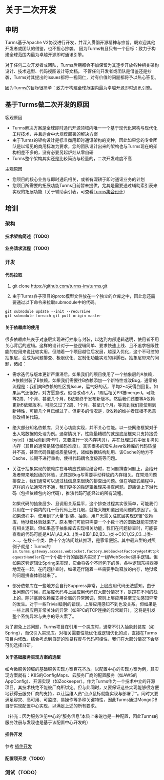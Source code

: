 # 关于二次开发

## 申明

Turms基于Apache V2协议进行开发，并深入贯彻开源精神与宗旨。既欢迎其他开发者或团队的借鉴，也不担心抄袭。
因为Turms有且只有一个目标：致力于构建全球范围内最为卓越开源即时通讯引擎。

对于任何二次开发者或团队，Turms后期都会不加保留为其逐步开放各种相关架构设计、技术选型、代码视图设计等文档。
不管任何开发者或团队是借鉴还是抄袭，Turms对其提出的issues都将一视同仁，对有价值的问题都将予以热心答复。

因为Turms的目标很简单：致力于构建全球范围内最为卓越开源即时通讯引擎。

## 基于Turms做二次开发的原因

客观原因

   * Turms解决方案是全球即时通讯开源领域内唯一一个基于现代化架构与现代化工程技术，并且适合中大规模部署的解决方案
   * 由于Turms的架构设计是标准商用即时通讯架构的变种，因此如果您的专业团队是以常见的商用标准为要求，您的团队设计出来的架构也与Turms现在的架构相差不多的，没有必要另起炉灶从零自研
   * Turms整个架构其实还是比较简洁与轻量的，二次开发难度不高

主观原因

   * 您项目的核心业务与即时通讯相关，或者有深耕于即时通讯业务的计划
   * 您项目所需要的拓展功能Turms目前暂未提供，尤其是需要通过辅助索引表来实现的拓展功能（关于辅助索引表，可查看[Turms集合设计](https://turms-im.github.io/docs/for-developers/schema.html)）

## 培训

### 架构

#### 技术架构简述（TODO）

#### 业务请求流程（TODO）

### 开发

#### 代码拉取

1. git clone https://github.com/turms-im/turms.git

2. 由于Turms各子项目的proto模型文件放在一个独立的仓库之中，因此您还需要通过以下命令来拉取submodule中的代码。

```
git submodule update --init --recursive
git submodule foreach git pull origin master
```

#### 关于依赖库的使用

很多依赖库热衷于对底层实现进行抽象与封装，以达到内部逻辑透明，使用者不用关心背后的逻辑。这样的设计对于一些逻辑简单、要求快速上线、且不追求极限性能的应用来说比较实用。但随着一个项目越往后发展，越深入优化，这个不可控的抽象层，会成为问题排查、极限优化、定制化功能实现的绊脚石。抽象层带来的问题，诸如：

* 需求迭代与版本更新严重滞后。如果我们的项目使用了一个抽象层的A依赖，A依赖封装了B依赖。如果我们需要往B依赖添加一个新特性或改Bug，通常的流程是：我们向B依赖的社区提Issue，运气好的话，平均2~4天得到回复。如果运气还很好，对方愿意改。假设改动不大，1周后相关PR被merged。可能等2周、1个月、甚至几个月，B依赖终于发布新版本。然后我们还要等A依赖更新B依赖版本，可能又过了2周、1个月、甚至几个月。等真到我们能使用到新特性，可能几个月已经过了。但更多的情况是，B依赖的维护者压根不愿意修改相关代码。

* 绝大部分知名依赖库，只关心功能实现，并不关心性能。以一些网络框架对于出入站数据的处理为例。通常情况下，性能最糟糕的就是底层框架只支持接受byte[]（因为刷到网卡时，又要进行一次内存拷贝），并在处理过程中反复拷贝内存（其目的通常是降低编码难度）。其实很多的知名Java依赖库的代码质量并不高，甚至代码性能或质量堪忧，诸如数据结构乱用、该Cache的地方不Cache，长期不进行重构，使得代码耦合度极高等问题。

* 关注于抽象实现的依赖库在与响应式编程结合时，在问题排查问题上，会给开发者带来地狱级的体验，尤其是Bug与需要手动释放的内存相关。在常规问题排查上，我们通常可以通过栈信息来很快的排查出问题。但在响应式编程中，这样的方法通常行不通，我们更多的靠逻辑推理来排查问题。即熟读上下游代码（包括依赖包内的代码），推演代码可能经过的所有流程。

  如果代码的抽象层少、且调用关系扁平，这个排查过程其实很简单，可能我们只用在一个类内的几十行代码上扫几眼，就能大概知道出现问题的原因了。但如果流程中，使用到了大量“封装、抽象，用户无需关注底层实现逻辑”依赖库，地狱级体验就来了。原本我们可能只需要一个小数十行的函数就能实现所有相关逻辑。但如果基于抽象库去实现相关功能，我们在问题排查时，可能要查看的代码可能是A(A1,A2,A3...)类->B(B1,B2,B3...)类->C(C1,C2,C3...)类->...，在数十个类、数十个方法间跳转推理，是家常便饭。其中最典型的对照例子就是：Turms的`im.turms.gateway.access.websocket.factory.WebSocketFactory#getHttpRequestHandler`在一个小数十行的函数内实现了一组WebSocket握手逻辑。但如果这套逻辑让Spring来实现，它会将各个不同包下的类，各种逻辑东拼西凑地混在一起，在问题排查时，如果还伴随着一些需要手动释放的内存，地狱级的问题排查体验就来了。

* 部分依赖库在一些地方会自行Suppress异常，上层应用代码无法感知。由于出问题的时候，底层库代码与上层应用代码在大部分情况下，是跑在不同的栈上的。除非底层依赖库支持全局的异常回调，否则上层应用甚至无法感知异常的发生。对于一些Trivial级别的错误，上层应用感知不到也没关系。但如果是一些上层应用非常关注的异常（如RPC的TCP连接的异常断开），这将是引发整个系统异常与失序的导火索了。

为了避免上述问题，Turms项目在引用一个类库时，通常不引入抽象封装库（如Spring），而仅引入实现库。对相关需要性能优化或逻辑优化的点，直接在Turms项目内修改。结合考虑到自研的难易程度与代码可控性，我们在大部分情况下会尽可能选择自研。

#### 关于基础服务实现方案的选型

如今微服务领域的基础服务实现方案百花齐放。以配置中心的实现方案为例，其实现方案就有：K8S的ConfigMaps、云服务厂商的配置服务（如AWS的AppConfig）、开源实现（如Zookeeper）。作为Turms作为一个技术中立的开源项目，其技术栈绝不能被厂商所绑定。但与此同时，又要保证这些实现能够很方便地获得云服务厂商的支持，以让运维人员“点点鼠标就能实现与部署了”。同时又要满足容灾、高可用、可监控、易操作等多种关键特性，因此Turms通过MongoDB自研实现配置中心实现，以满足上述的所有要求。

（补充：因为服务注册中心的“服务信息”本质上来说也是一种配置，因此Turms的服务注册与发现也是基于该配置中心开发的）

#### 插件开发

参考 [插件开发](https://turms-im.github.io/docs/for-developers/custom-plugin.html)

#### 配置项开发（TODO）

### 测试（TODO）